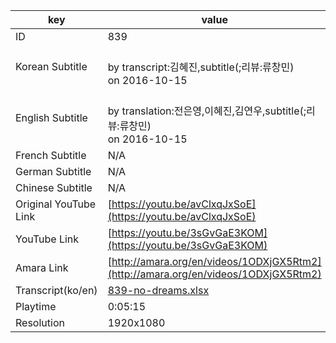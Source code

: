 |  key  |  value  |
|-------|---------|
| ID            | 839 |
| Korean Subtitle | <br>by transcript:김혜진,subtitle(;리뷰:류창민)<br>on 2016-10-15<br>|
| English Subtitle | <br>by translation:전은영,이혜진,김연우,subtitle(;리뷰:류창민)<br>on 2016-10-15<br>|
| French Subtitle | N/A |
| German Subtitle | N/A |
| Chinese Subtitle | N/A |
| Original YouTube Link  | [https://youtu.be/avClxqJxSoE](https://youtu.be/avClxqJxSoE) |
| YouTube Link  | [https://youtu.be/3sGvGaE3KOM](https://youtu.be/3sGvGaE3KOM) |
| Amara Link    | [http://amara.org/en/videos/1ODXjGX5Rtm2](http://amara.org/en/videos/1ODXjGX5Rtm2) |
| Transcript(ko/en) | [839-no-dreams.xlsx](https://github.com/jungtosociety/dharma-qna/raw/master/sub/839/839-no-dreams.xlsx) |
| Playtime | 0:05:15 |
| Resolution | 1920x1080|
